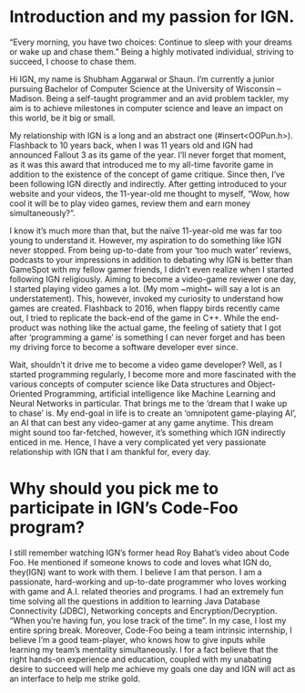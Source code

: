 # Introduction and my passion for IGN.  
“Every morning, you have two choices: Continue to sleep with your dreams or wake up and chase them.” Being a highly motivated individual, striving to succeed, I choose to chase them.

Hi IGN, my name is Shubham Aggarwal or Shaun. I’m currently a junior pursuing Bachelor of Computer Science at the University of Wisconsin – Madison. Being a self-taught programmer and an avid problem tackler, my aim is to achieve milestones in computer science and leave an impact on this world, be it big or small.

My relationship with IGN is a long and an abstract one (#insert<OOPun.h>). Flashback to 10 years back, when I was 11 years old and IGN had announced Fallout 3 as its game of the year. I’ll never forget that moment, as it was this award that introduced me to my all-time favorite game in addition to the existence of the concept of game critique. Since then, I’ve been following IGN directly and indirectly. After getting introduced to your website and your videos, the 11-year-old me thought to myself, “Wow, how cool it will be to play video games, review them and earn money simultaneously?”.

I know it’s much more than that, but the naïve 11-year-old me was far too young to understand it. However, my aspiration to do something like IGN never stopped. From being up-to-date from your ‘too much water’ reviews, podcasts to your impressions in addition to debating why IGN is better than GameSpot with my fellow gamer friends, I didn’t even realize when I started following IGN religiously. Aiming to become a video-game reviewer one day, I started playing video games a lot. (My mom ~might~ will say a lot is an understatement). This, however, invoked my curiosity to understand how games are created. Flashback to 2016, when flappy birds recently came out, I tried to replicate the back-end of the game in C++. While the end-product was nothing like the actual game, the feeling of satiety that I got after ‘programming a game’ is something I can never forget and has been my driving force to become a software developer ever since.

Wait, shouldn’t it drive me to become a video game developer? Well, as I started programming regularly, I become more and more fascinated with the various concepts of computer science like Data structures and Object-Oriented Programming, artificial intelligence like Machine Learning and Neural Networks in particular. 
That brings me to the ‘dream that I wake up to chase’ is. My end-goal in life is to create an ‘omnipotent game-playing AI’, an AI that can best any video-gamer at any game anytime. This dream might sound too far-fetched, however, it’s something which IGN indirectly enticed in me. Hence, I have a very complicated yet very passionate relationship with IGN that I am thankful for, every day. 

# Why should you pick me to participate in IGN’s Code-Foo program?  
I still remember watching IGN’s former head Roy Bahat’s video about Code Foo. He mentioned if someone knows to code and loves what IGN do, they(IGN) want to work with them. I believe I am that person. I am a passionate, hard-working and up-to-date programmer who loves working with game and A.I. related theories and programs. I had an extremely fun time solving all the questions in addition to learning Java Database Connectivity (JDBC), Networking concepts and Encryption/Decryption. “When you’re having fun, you lose track of the time”. In my case, I lost my entire spring break. Moreover, Code-Foo being a team intrinsic internship, I believe I’m a good team-player, who knows how to give inputs while learning my team’s mentality simultaneously. I for a fact believe that the right hands-on experience and education, coupled with my unabating desire to succeed will help me achieve my goals one day and IGN will act as an interface to help me strike gold.
